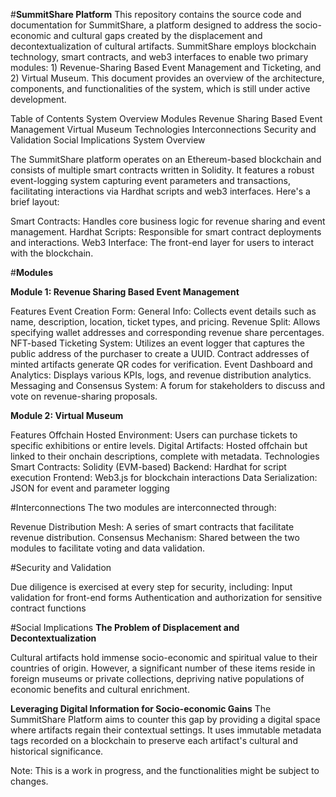 #**SummitShare Platform**
This repository contains the source code and documentation for SummitShare, a platform designed to address the socio-economic and cultural gaps created by the displacement and decontextualization of cultural artifacts. SummitShare employs blockchain technology, smart contracts, and web3 interfaces to enable two primary modules: 1) Revenue-Sharing Based Event Management and Ticketing, and 2) Virtual Museum. This document provides an overview of the architecture, components, and functionalities of the system, which is still under active development.

Table of Contents
System Overview
Modules
Revenue Sharing Based Event Management
Virtual Museum
Technologies
Interconnections
Security and Validation
Social Implications
System Overview

The SummitShare platform operates on an Ethereum-based blockchain and consists of multiple smart contracts written in Solidity. It features a robust event-logging system capturing event parameters and transactions, facilitating interactions via Hardhat scripts and web3 interfaces. Here's a brief layout:

Smart Contracts: Handles core business logic for revenue sharing and event management.
Hardhat Scripts: Responsible for smart contract deployments and interactions.
Web3 Interface: The front-end layer for users to interact with the blockchain.

#**Modules**

**Module 1: Revenue Sharing Based Event Management**

Features
Event Creation Form:
General Info: Collects event details such as name, description, location, ticket types, and pricing.
Revenue Split: Allows specifying wallet addresses and corresponding revenue share percentages.
NFT-based Ticketing System:
Utilizes an event logger that captures the public address of the purchaser to create a UUID.
Contract addresses of minted artifacts generate QR codes for verification.
Event Dashboard and Analytics:
Displays various KPIs, logs, and revenue distribution analytics.
Messaging and Consensus System:
A forum for stakeholders to discuss and vote on revenue-sharing proposals.

**Module 2: Virtual Museum**

Features
Offchain Hosted Environment:
Users can purchase tickets to specific exhibitions or entire levels.
Digital Artifacts:
Hosted offchain but linked to their onchain descriptions, complete with metadata.
Technologies
Smart Contracts: Solidity (EVM-based)
Backend: Hardhat for script execution
Frontend: Web3.js for blockchain interactions
Data Serialization: JSON for event and parameter logging

#Interconnections
The two modules are interconnected through:

Revenue Distribution Mesh: A series of smart contracts that facilitate revenue distribution.
Consensus Mechanism: Shared between the two modules to facilitate voting and data validation.

#Security and Validation

Due diligence is exercised at every step for security, including:
Input validation for front-end forms
Authentication and authorization for sensitive contract functions


#Social Implications
**The Problem of Displacement and Decontextualization**

Cultural artifacts hold immense socio-economic and spiritual value to their countries of origin. However, a significant number of these items reside in foreign museums or private collections, depriving native populations of economic benefits and cultural enrichment.

**Leveraging Digital Information for Socio-economic Gains**
The SummitShare Platform aims to counter this gap by providing a digital space where artifacts regain their contextual settings. It uses immutable metadata tags recorded on a blockchain to preserve each artifact's cultural and historical significance.



Note: This is a work in progress, and the functionalities might be subject to changes.

